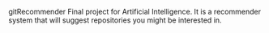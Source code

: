 gitRecommender Final project for Artificial Intelligence. It is a recommender system that will suggest repositories you might be interested in.
